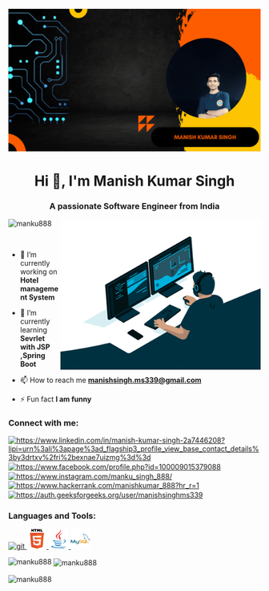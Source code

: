 ![logo](https://github.com/manku888/manku888/blob/main/logo.gif)
<h1 align="center">Hi 👋, I'm Manish Kumar Singh</h1>
<h3 align="center">A passionate Software Engineer from India</h3>

<img align="right" alt="Coding" width="400" src="https://github.com/manku888/manku888/blob/main/png.gif">
<p align="left"> <img src="https://komarev.com/ghpvc/?username=manku888&label=Profile%20views&color=0e75b6&style=flat" alt="manku888" /> </p>

<p align="left"> <a href="https://twitter.com/" target="blank"><img src="https://img.shields.io/twitter/follow/?logo=twitter&style=for-the-badge" alt="" /></a> </p>

- 🔭 I’m currently working on **Hotel management System**

- 🌱 I’m currently learning **Sevrlet with JSP ,Spring Boot**

- 📫 How to reach me **manishsingh.ms339@gmail.com**

- ⚡ Fun fact **I am funny**

<h3 align="left">Connect with me:</h3>
<p align="left">
<a href="https://linkedin.com/in/https://www.linkedin.com/in/manish-kumar-singh-2a7446208?lipi=urn%3ali%3apage%3ad_flagship3_profile_view_base_contact_details%3by3drtxv%2fri%2bexnae7uizmg%3d%3d" target="blank"><img align="center" src="https://raw.githubusercontent.com/rahuldkjain/github-profile-readme-generator/master/src/images/icons/Social/linked-in-alt.svg" alt="https://www.linkedin.com/in/manish-kumar-singh-2a7446208?lipi=urn%3ali%3apage%3ad_flagship3_profile_view_base_contact_details%3by3drtxv%2fri%2bexnae7uizmg%3d%3d" height="30" width="40" /></a>
<a href="https://fb.com/https://www.facebook.com/profile.php?id=100009015379088" target="blank"><img align="center" src="https://raw.githubusercontent.com/rahuldkjain/github-profile-readme-generator/master/src/images/icons/Social/facebook.svg" alt="https://www.facebook.com/profile.php?id=100009015379088" height="30" width="40" /></a>
<a href="https://instagram.com/https://www.instagram.com/manku_singh_888/" target="blank"><img align="center" src="https://raw.githubusercontent.com/rahuldkjain/github-profile-readme-generator/master/src/images/icons/Social/instagram.svg" alt="https://www.instagram.com/manku_singh_888/" height="30" width="40" /></a>
<a href="https://www.hackerrank.com/https://www.hackerrank.com/manishkumar_888?hr_r=1" target="blank"><img align="center" src="https://raw.githubusercontent.com/rahuldkjain/github-profile-readme-generator/master/src/images/icons/Social/hackerrank.svg" alt="https://www.hackerrank.com/manishkumar_888?hr_r=1" height="30" width="40" /></a>
<a href="https://auth.geeksforgeeks.org/user/https://auth.geeksforgeeks.org/user/manishsinghms339" target="blank"><img align="center" src="https://raw.githubusercontent.com/rahuldkjain/github-profile-readme-generator/master/src/images/icons/Social/geeks-for-geeks.svg" alt="https://auth.geeksforgeeks.org/user/manishsinghms339" height="30" width="40" /></a>
</p>

<h3 align="left">Languages and Tools:</h3>
<p align="left"> <a href="https://git-scm.com/" target="_blank" rel="noreferrer"> <img src="https://www.vectorlogo.zone/logos/git-scm/git-scm-icon.svg" alt="git" width="40" height="40"/> </a> <a href="https://www.w3.org/html/" target="_blank" rel="noreferrer"> <img src="https://raw.githubusercontent.com/devicons/devicon/master/icons/html5/html5-original-wordmark.svg" alt="html5" width="40" height="40"/> </a> <a href="https://www.java.com" target="_blank" rel="noreferrer"> <img src="https://raw.githubusercontent.com/devicons/devicon/master/icons/java/java-original.svg" alt="java" width="40" height="40"/> </a> <a href="https://www.mysql.com/" target="_blank" rel="noreferrer"> <img src="https://raw.githubusercontent.com/devicons/devicon/master/icons/mysql/mysql-original-wordmark.svg" alt="mysql" width="40" height="40"/> </a> </p>

<p><img align="left" src="https://github-readme-stats.vercel.app/api/top-langs?username=manku888&show_icons=true&locale=en&layout=compact" alt="manku888" /></p>

<p>&nbsp;<img align="center" src="https://github-readme-stats.vercel.app/api?username=manku888&show_icons=true&locale=en" alt="manku888" /></p>

<p><img align="center" src="https://github-readme-streak-stats.herokuapp.com/?user=manku888&" alt="manku888" /></p>
